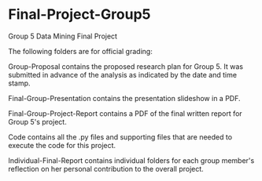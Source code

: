 # Final-Project-Group5
Group 5 Data Mining Final Project

The following folders are for official grading:

Group-Proposal contains the proposed research plan for Group 5. It was submitted in advance of the analysis as indicated by the date and time stamp.

Final-Group-Presentation contains the presentation slideshow in a PDF.

Final-Group-Project-Report contains a PDF of the final written report for Group 5's project. 

Code contains all the .py files and supporting files that are needed to execute the code for this project.

Individual-Final-Report contains individual folders for each group member's reflection on her personal contribution to the overall project.  
